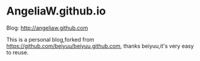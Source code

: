 AngeliaW.github.io
==================
Blog: http://angeliaw.github.com

This is a personal blog,forked from https://github.com/beiyuu/beiyuu.github.com, thanks beiyuu,it's very easy to reuse.
